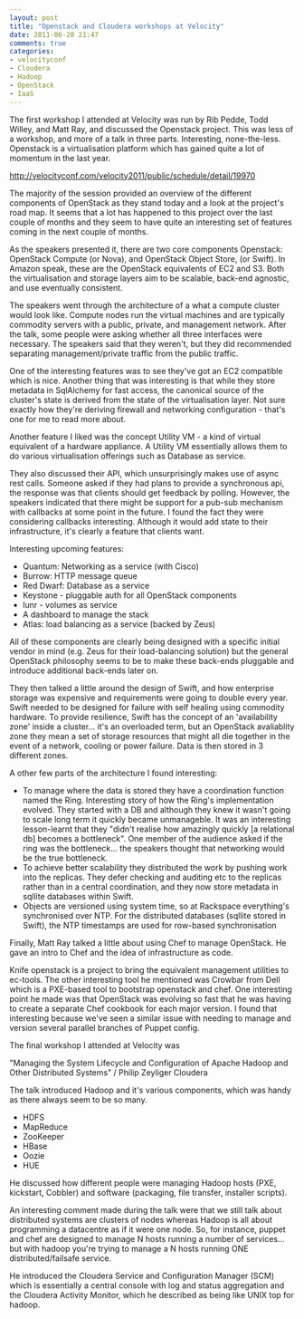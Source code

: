 ```yaml
---
layout: post
title: "Openstack and Cloudera workshops at Velocity"
date: 2011-06-28 21:47
comments: true
categories: 
- velocityconf
- Cloudera
- Hadoop
- OpenStack
- IaaS
---
```


The first workshop I attended at Velocity was run by Rib Pedde, Todd Willey, and Matt Ray, and discussed the Openstack project. This was less of a workshop, and more of a talk in three parts. Interesting, none-the-less. Openstack is a virtualisation platform which has gained quite a lot of momentum in the last year.

http://velocityconf.com/velocity2011/public/schedule/detail/19970

The majority of the session provided an overview of the different components of OpenStack as they stand today and a look at the project's road map. It seems that a lot has happened to this project over the last couple of months and they seem to have quite an interesting set of features coming in the next couple of months.

As the speakers presented it, there are two core components Openstack: OpenStack Compute (or Nova), and OpenStack Object Store, (or Swift). In Amazon speak, these are the OpenStack equivalents of EC2 and S3. Both the virtualisation and storage layers aim to be scalable, back-end agnostic, and use eventually consistent.

The speakers went through the architecture of a what a compute cluster would look like. Compute nodes run the virtual machines and are typically commodity servers with a public, private, and management network. After the talk, some people were asking whether all three interfaces were necessary. The speakers said that they weren't, but they did recommended separating management/private traffic from the public traffic.

One of the interesting features was to see they've got an EC2 compatible which is nice. Another thing that was interesting is that while they store metadata in SqlAlchemy for fast access, the canonical source of the cluster's state is derived from the state of the virtualisation layer. Not sure exactly how they're deriving firewall and networking configuration - that's one for me to read more about.

Another feature I liked was the concept Utility VM - a kind of virtual equivalent of a hardware appliance. A Utility VM essentially allows them to do various virtualisation offerings such as Database as service.

They also discussed their API, which unsurprisingly makes use of async rest calls. Someone asked if they had plans to provide a synchronous api, the response was that clients should get feedback by polling. However, the speakers indicated that there might be support for a pub-sub mechanism with callbacks at some point in the future. I found the fact they were considering callbacks interesting. Although it would add state to their infrastructure, it's clearly a feature that clients want.

Interesting upcoming features:

* Quantum: Networking as a service (with Cisco)
* Burrow: HTTP message queue
* Red Dwarf: Database as a service
* Keystone - pluggable auth for all OpenStack components
* lunr - volumes as service
* A dashboard to manage the stack
* Atlas: load balancing as a service (backed by Zeus)

All of these components are clearly being designed with a specific initial vendor in mind (e.g. Zeus for their load-balancing solution) but the general OpenStack philosophy seems to be to make these back-ends pluggable and introduce additional back-ends later on.

They then talked a little around the design of Swift, and how enterprise storage was expensive and requirements were going to double every year. Swift needed to be designed for failure with self healing using commodity hardware. To provide resilience, Swift has the concept of an 'availability zone' inside a cluster... it's an overloaded term, but an OpenStack avaliablity zone they mean a set of storage resources that might all die together in the event of a network, cooling or power failure. Data is then stored in 3 different zones.

A other few parts of the architecture I found interesting:

* To manage where the data is stored they have a coordination function named the Ring. Interesting story of how the Ring's implementation evolved. They started with a DB and although they knew it wasn't going to scale long term it quickly became unmanageble. It was an interesting lesson-learnt that they "didn't realise how amazingly quickly [a relational db] becomes a bottleneck". One member of the audience asked if the ring was the bottleneck... the speakers thought that networking would be the true bottleneck.
* To achieve better scalability they distributed the work by pushing work into the replicas. They defer checking and auditing etc to the replicas rather than in a central coordination, and they now store metadata in sqllite databases within Swift.
* Objects are versioned using system time, so at Rackspace everything's synchronised over NTP. For the distributed databases (sqllite stored in Swift), the NTP timestamps are used for row-based synchronisation

Finally, Matt Ray talked a little about using Chef to manage OpenStack. He gave an intro to Chef and the idea of infrastructure as code.

Knife openstack is a project to bring the equivalent management utilities to ec-tools.
The other interesting tool he mentioned was Crowbar from Dell which is a PXE-based tool to bootstrap openstack and chef.
One interesting point he made was that OpenStack was evolving so fast that he was having to create a separate Chef cookbook for each major version. I found that interesting because we've seen a similar issue with needing to manage and version several parallel branches of Puppet config.

The final workshop I attended at Velocity was

"Managing the System Lifecycle and Configuration of Apache Hadoop and Other Distributed Systems"
/ Philip Zeyliger Cloudera

The talk introduced Hadoop and it's various components, which was handy as there always seem to be so many.

* HDFS
* MapReduce
* ZooKeeper
* HBase
* Oozie
* HUE

He discussed how different people were managing Hadoop hosts (PXE, kickstart, Cobbler) and software (packaging, file transfer, installer scripts).

An interesting comment made during the talk were that we still talk about distributed systems are clusters of nodes whereas Hadoop is all about programming a datacentre as if it were one node. So, for instance, puppet and chef are designed to manage N hosts running a number of services... but with hadoop you're trying to manage a N hosts running ONE distributed/failsafe service.

He introduced the Cloudera Service and Configuration Manager (SCM) which is essentially a central console with log and status aggregation and the Cloudera Activity Monitor, which he described as being like UNIX top for hadoop. 